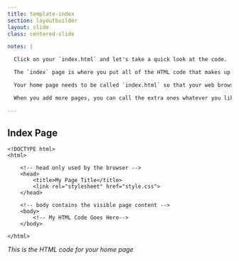 ```yaml
---
title: template-index
section: layoutbuilder
layout: slide
class: centered-slide

notes: |

  Click on your `index.html` and let's take a quick look at the code.

  The `index` page is where you put all of the HTML code that makes up what your website's home page should look like.

  Your home page needs to be called `index.html` so that your web browser can load it automatically.

  When you add more pages, you can call the extra ones whatever you like, but your home page should always be called `index.html`!

---
```



## Index Page

    <!DOCTYPE html>
    <html>

        <!-- head only used by the browser -->
        <head>
            <title>My Page Title</title>
            <link rel="stylesheet" href="style.css">
        </head>

        <!-- body contains the visible page content -->
        <body>
            <!-- My HTML Code Goes Here-->
        </body>
    
    </html>

_This is the HTML code for your home page_